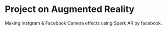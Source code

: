 # Project on Augmented Reality
Making Instgram &amp;  Facebook Camera effects using Spark AR by facebook.
  

